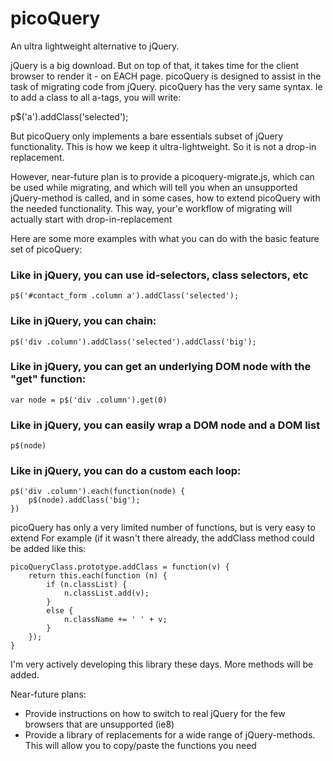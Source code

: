 # picoQuery
An ultra lightweight alternative to jQuery.

jQuery is a big download. But on top of that, it takes time for the client browser to render it - on EACH page.
picoQuery is designed to assist in the task of migrating code from jQuery. picoQuery has the very same syntax. Ie to add a class to all a-tags, you will write:

  p$('a').addClass('selected');

But picoQuery only implements a bare essentials subset of jQuery functionality. This is how we keep it ultra-lightweight. So it is not a drop-in replacement.

However, near-future plan is to provide a picoquery-migrate.js, which can be used while migrating, and which will tell you when an unsupported jQuery-method is called, and in some cases, how to extend picoQuery with the needed functionality. This way, your'e workflow of migrating will actually start with drop-in-replacement

Here are some more examples with what you can do with the basic feature set of picoQuery:

<h3>Like in jQuery, you can use id-selectors, class selectors, etc</h3>

	p$('#contact_form .column a').addClass('selected');

<h3>Like in jQuery, you can chain:</h3>
  
	p$('div .column').addClass('selected').addClass('big');

<h3>Like in jQuery, you can get an underlying DOM node with the "get" function:</h3>

	var node = p$('div .column').get(0)

<h3>Like in jQuery, you can easily wrap a DOM node and a DOM list</h3>

	p$(node)

<h3>Like in jQuery, you can do a custom each loop:</h3>

	p$('div .column').each(function(node) {
		p$(node).addClass('big');
	})

picoQuery has only a very limited number of functions, but is very easy to extend
For example (if it wasn't there already, the addClass method could be added like this:

	picoQueryClass.prototype.addClass = function(v) {
		return this.each(function (n) {
			if (n.classList) {
				n.classList.add(v);
			} 
			else {
				n.className += ' ' + v;
			}
		});
	}


I'm very actively developing this library these days. More methods will be added.

Near-future plans:
- Provide instructions on how to switch to real jQuery for the few browsers that are unsupported (ie8)
- Provide a library of replacements for a wide range of jQuery-methods. This will allow you to copy/paste the functions you need

